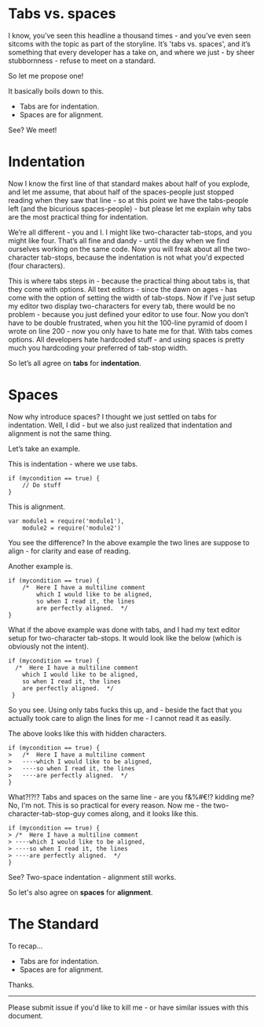 Tabs vs. spaces
===============

I know, you’ve seen this headline a thousand times - and you’ve even seen sitcoms with the topic as part of the storyline. It’s 'tabs vs. spaces', and it’s something that every developer has a take on, and where we just - by sheer stubbornness - refuse to meet on a standard.

So let me propose one!

It basically boils down to this.

- Tabs are for indentation.
- Spaces are for alignment.

See? We meet!

# Indentation

Now I know the first line of that standard makes about half of you explode, and let me assume, that about half of the spaces-people just stopped reading when they saw that line - so at this point we have the tabs-people left (and the bicurious spaces-people) - but please let me explain why tabs are the most practical thing for indentation.

We’re all different - you and I. I might like two-character tab-stops, and you might like four. That’s all fine and dandy - until the day when we find ourselves working on the same code. Now you will freak about all the two-character tab-stops, because the indentation is not what you'd expected (four characters).

This is where tabs steps in - because the practical thing about tabs is, that they come with options. All text editors - since the dawn on ages - has come with the option of setting the width of tab-stops. Now if I’ve just setup my editor two display two-characters for every tab, there would be no problem - because you just defined your editor to use four. Now you don’t have to be double frustrated, when you hit the 100-line pyramid of doom I wrote on line 200 - now you only have to hate me for that. With tabs comes options. All developers hate hardcoded stuff - and using spaces is pretty much you hardcoding your preferred of tab-stop width.

So let’s all agree on **tabs** for **indentation**.

# Spaces

Now why introduce spaces? I thought we just settled on tabs for indentation. Well, I did - but we also just realized that indentation and alignment is not the same thing.

Let’s take an example.

This is indentation - where we use tabs.

	if (mycondition == true) {
		// Do stuff
	}

This is alignment.

	var module1 = require('module1'),
	    module2 = require('module2')

You see the difference? In the above example the two lines are suppose to align - for clarity and ease of reading.

Another example is.

	if (mycondition == true) {
		/*  Here I have a multiline comment
		    which I would like to be aligned,
		    so when I read it, the lines
		    are perfectly aligned.  */
	}

What if the above example was done with tabs, and I had my text editor setup for two-character tab-stops. It would look like the below (which is obviously not the intent).

	if (mycondition == true) {
	  /*  Here I have a multiline comment
	    which I would like to be aligned,
	    so when I read it, the lines
	    are perfectly aligned.  */
	 }

So you see. Using only tabs fucks this up, and - beside the fact that you actually took care to align the lines for me - I cannot read it as easily.

The above looks like this with hidden characters.

	if (mycondition == true) {
	>	/*  Here I have a multiline comment
	>	····which I would like to be aligned,
	>	····so when I read it, the lines
	>	····are perfectly aligned.  */
	}

What?!?!? Tabs and spaces on the same line - are you f&%#€!? kidding me? No, I'm not. This is so practical for every reason. Now me - the two-character-tab-stop-guy comes along, and it looks like this.

	if (mycondition == true) {
	> /*  Here I have a multiline comment
	> ····which I would like to be aligned,
	> ····so when I read it, the lines
	> ····are perfectly aligned.  */
	}

See? Two-space indentation - alignment still works.

So let's also agree on **spaces** for **alignment**.

# The Standard

To recap...

- Tabs are for indentation.
- Spaces are for alignment.

Thanks.

---

Please submit issue if you'd like to kill me - or have similar issues with this document.
